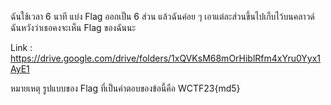 ฉันใช้เวลา 6 นาที แบ่ง Flag ออกเป็น 6 ส่วน แล้วฉันค่อย ๆ เอาแต่ละส่วนขึ้นไปเก็บไว้บนคลาวด์ ฉันหวังว่าเธอคงจะเห็น Flag ของฉันนะ

Link : https://drive.google.com/drive/folders/1xQVKsM68mOrHiblRfm4xYru0Yyx1AyE1

หมายเหตุ รูปแบบของ Flag ที่เป็นคำตอบของข้อนี้คือ WCTF23{md5}
